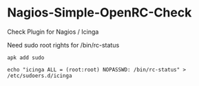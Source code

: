 # Nagios-Simple-OpenRC-Check

Check Plugin for Nagios / Icinga

Need sudo root rights for /bin/rc-status

```
apk add sudo

echo "icinga ALL = (root:root) NOPASSWD: /bin/rc-status" > /etc/sudoers.d/icinga
```
